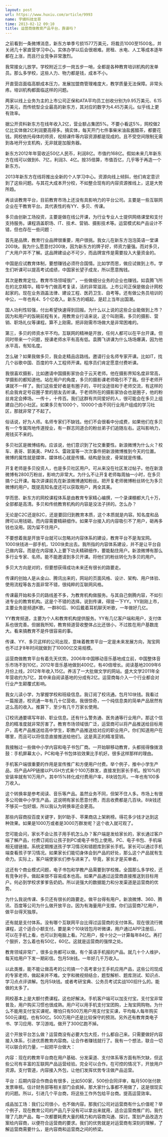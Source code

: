 ```yaml
---
layout: post
url: https://www.huxiu.com/article/9993
name: 宇婧科技龙哥
time: 2013-02-12 09:10
title: 运营商做教育产品平台，靠谱吗？
---
```

之前看到一条微博消息，新东方单季亏损1577万美元，将裁员1000至1500名，并关闭几十家直营学习中心。实体办学以后会很艰难。房租、水电、人工等成本逐年都在上涨，而且行业竞争非常激烈。

我常接女儿放学。学校附近三步一岗五步一哨，全都是各种教育培训机构的发单员。那么多学校，这些人力、物力都是钱，成本不小。

开直营店面临高额成本压力，发展加盟商管理难度大，教学质量无法保障。非常头疼。培训机构都面临这样的问题。

两家以线上业务为主的上市公司正保和ATA平均员工创收分别为9.95万美元、6.15万美元，而传统型企业最高的新东方，其对应的数字为4.45万美元。似乎线上更有效率。

据公开资料新东方在线年收入2亿，营业额占集团5%。不要小看这5%，网校做2亿比实体做2亿利润要高得多。搞实体，每天开门七件事柴米油盐酱醋茶，都要花钱。网校依托母体的师资，视频课件等内容资源都是现成的。且不受空间限制无需到各地开分支机构，无非就是加服务器。

新东方2012年年营收近50亿人民币，利润8亿。市值约168亿。假如未来几年新东方在线可以做到6、7亿，利润3、4亿。按35倍算，市值百亿，几乎等于再造一个新东方。

2013年新东方在线将推出全新的个人学习中心。资源向线上倾斜，他们肯定意识到了这些问题。与其花大成本开分校，不如整合现有的内容资源推线上，这是大势所趋。

再谈谈教育平台，目前教育市场上还没有具影响力的平台公司。主要是一些互联网企业在干教育平台。具代表性的有YY、多贝、传课。

多贝由创新工场投资，主要是做在线公开课，为行业专业人士提供网络课堂和支付支持服务。课程涵盖职场、IT、技术、营销、摄影技术等。运营模式和产品设计不错，但也存在一些问题：

首先是品牌，教育行业品牌很重要，用户很挑。我女儿在新东方泡泡英语一堂课200块。我为什么愿意付200块，因为新东方的牌子好，师资力量强。而对多贝，广大用户并不了解。这品牌建设必不可少，而品牌宣传是需要投入大量资金的。

中国是应试教育体制，要想赚钱必须符合国情。比如学而思，做应试做到上市。学生们听课可以提高考试成绩，中国家长望子成龙，所以愿意掏钱。

其次是教育定位。教育市场领域很广，一些做细分业务的企业也赚钱。如袁腾飞所在的北京精华。精华专门做高考复读，活的非常滋润。上市公司正保是做会计网校起家的。现在业务涵盖法律、建设工程、医药卫生、自考等。还有做公务员培训的中公，一年也有4、5个亿收入。新东方的崛起，是赶上当年出国潮。

国人功利性较强，付出希望快速得到回报。为什么以上说的这些企业能做到上市？因为和用户的饭碗前程有关。用教育业行话来说，这个叫刚需。多贝的摄影、营销、职场礼仪等课程。算不上刚需。把非刚需市场做大是非常困难的。

第三，多贝的师资水平不均。互联网的精神是开放，任何人都可以在平台开课。但同时带来一个问题，授课老师水平有高有低。袁腾飞讲课为什么场场爆满，因为他水平高，有知名度。

怎么破？如果我做多贝，我会走精品店路线。邀请行业名师专家开课。比如IT，找几个谷歌中国、百度的牛人工程师开课。程序员们肯定愿意付费听课。

我很喜欢摄影，比如邀请中国摄影家协会于云天老师。他在摄影界知名度非常高，学摄影的都知道他。站在用户的角度，多贝的摄影课老师吸引不了我。但于老师开课就不一样了。我们这些爱好者是有圈子的，平时没途径和于老师交流，有这样的机会我肯定号召圈子里的朋友去听课。于老师所在的摄影家协会也是圈子，他的粉丝肯定会捧场。一传十，十传百。我们这群有共同爱好的人，很可能会在多贝上组建自己的小社区。如果多贝有1000个，10000个由不同行业用户组成的学习社区，那就非常了不起了。

俗话说，好为人师。名师专家们不缺钱。他们不会很看中分成费，如果他们在多贝有一个专属阵地传道授业，有一群志同道合的粉丝弟子们追随左右。这叫影响力，用钱买不来的。

多贝社区是微博结构。应该说，他们意识到了社交重要性。新浪微博为什么火？校车、表哥、郭美美、PM2.5、雷政富等一次次事件把新浪微博推到今天的位置。微博的属性就是媒体，媒体核心就是传播。结构是张皮，骨架就是传播。

开复老师是多贝投资人，也是多贝社区用户。可从来没在社区发过帖子。他在新浪微博有2800万粉丝，影响力非常大。为什么不让开复老师每周抽一小时，在多贝搞个公开课。每次讲课前先在新浪微博通知粉丝。把开复老师微博粉丝转化为多贝微博的用户。既提高知名度还可以获取用户，两全其美。

学而思、新东方的网校课程体系是由教育专家精心编撰，一个录课棚都大几十万，全部都是高清。多贝和传统教育机构的内容是没法子拼的。怎么办？

无论是C2C还是B2C，还是要回归到教育本质，这个本质就是内容。知名度和品牌可以用钱砸。而内容需要精耕细作。如果平台接入的内容吸引不了用户，砸再多钱也没用。因为留不住用户。

不要想着我是开放平台就可以忽略对内容体系的建设，教育平台不是淘宝网。1000块钱进一部手机，1200块卖出去。我所指的内容体系建设，并不是让平台自己做内容。而是在内容接入上要下功夫精耕细作，要能黏住用户。新浪微博有那么多行业专家、名师。能不能邀请到多贝开课。将他们的粉丝转化为多贝的用户。

多贝大方向是对的，但要想获得成功未来还有很长的路要走。

传课的创始人是从金山、腾讯出来的，网站的页面风格、设计、架构、用户体验、使用流程等各方面非常不错，很纯粹的互联网风格。

传课最开始和多贝的路线差不多，为教育机构做服务。与其自己倒腾内容，不如引进专业的教育机构。这是个不错的选择。说到传课，得提一下YY。YY刚刚上市，主要业务是频道K歌。一群80后、90后戴着耳机聊天听歌，一年做好几亿。

YY教育频道，主要为个人和教育机构提供服务。YY有几亿客户端和用户，支付体系也很完善。但据我所知，教育频道营收整体占比还很小，不过胜在用户基数庞大。看来搞教育不是件很容易的事。

传课、YY、多贝这样的公司出现，意味着教育平台一定是未来发展方向，淘宝网也不过才8年时间就做到了10000亿交易规模。

运营商做教育平台有着先天优势。2006年中国移动音乐基地成立前，中国整体音乐市场不到10亿，2012年音乐基地做到400亿，有40倍增长。阅读基地2009年6月份上线，2012年年收入15亿。养活了一大批做文学的网站。盛大文学2011年全年营收约为7亿，其中来自阅读基地的分成有2亿。运营商每介入一个行业都会对行业产生颠覆式影响。

我女儿读小学，为掌握学校和班级信息。我订阅了校讯通。包月10块钱。我看过一篇报道，校讯通一年有几十亿营收。我很惊奇，一个纯信息类的简单产品居然有这么高的收入。推算下，至少有几千万家长使用。

订校讯通要填写年龄、职业信息。还有什么警务通、医务通等行业用户。那这个信息的精准度就非常厉害了。教育市场领域很广泛，运营商可以将产品推送给目标用户，高考产品推送给高中学生，职教产品推送给对应的职业用户。你们知道用户在哪里，而且可以将信息直接推送给他们。这是真正的精准营销。

我接触过一些做中小学内容和电子书包厂商。一开始聊移动教育，头都摇得像拨浪鼓：手机屏幕太小，PC和电子书包体验效果比手机好。很多这样那样的理由。

手机客户端很重要的作用是宣传推广和方便用户付费。举个例子，推中小学生产品，将产品APP链接以PUSH方式来个100万群发，直接发到家长手机。按10%的安装率就有10万用户。其中15%转化成付费用户率，8块钱包月。一年也有100多万收入。

这个转换率是参考阅读、音乐等产品。虽然业务不同，但架不住人多。市场上有很多公司做中小学生产品，这说明有家长愿意付费，而且收费都是几百块。8块钱还不够买一包好烟，所以我认为转换率还会更高。

那些内容商投百度关键字，到91助手、苹果商店上架刷榜。得花多少钱才达到这种效果。如果是1000万或者是3000万群发呢？这个收入就可观了。

您可能会问，家长不会让孩子用手机怎么办？客户端是发给家长的，家长通过客户端了解产品，付费订阅后让孩子到PC或电子书包上使用。PC、电子书包、手机端相无缝链接。系统定期推送孩子学习情况和错题库到家长手机。家长可以通过手机端查看孩子学习情况。如果家长们能切身体会到产品的好处，那么这个产品就有生命力。实际上，客户端使家长们参与进来了。毕竟，家长才是买单者。

这还有个商业模式问题，电子书包和学教产品需要到学校推。全国那么多学校，还有竞争对手。做起来很不容易成本也高。如果产品通过运营商直接推送到目标用户。何必到学校求爹爹告奶奶。所以说强大的数据能力和分发渠道是运营商的优势。

为什么我说传课、多贝还有很长的路要走。做平台得有用户。新浪微博、360、腾讯、百度等公司为什么做开放平台。因为有海量用户支撑。你们运营商7亿用户，做平台得天独厚。

还有就是支付体系。没有哪个互联网平台比得过运营商的支付体系。现在很流行微课程，这个适合小额支付。要是来个10块钱包月听微课，用户通过APP注册后，可以在手机上看，也可以到电脑上看。7亿用户，按十分之一计算每年84亿。再打个狠折，怎么着也有50亿，60亿。这就是运营商的强悍之处。

教育领域非常广，很多业务都可以做。有个英语手机报的产品。就几十个人维护，每天给用户下发一期彩信。包月5块钱。一年好几千万收入。

以此类推，能不能让做高考的公司搞一个高考拿分王手机应用产品，这些公司现成的专家老师，做起来并不难。文字和微视频结合，题型解析、题库测试、知识点、学习点点评讲解。包月5块钱。或者考研宝典、公务员考试实战100招什么的。能做的太多了。

网校基本上是大额付费课程。这也好解决。手机客户端可以加支付宝。支付宝非常普及，用户购买习惯也很成熟。用户可以用手机支付宝团购，上淘宝网购物。为什么不能用支付宝买课呢。哪怕只有500万用户用支付宝买课，平均每人每年购买500元课程。也有50亿。500万用户还是比较保守的预测。另外还有教育类电子书、学习应用、学习游戏。做开了300亿跑不掉。

这个开放平台怎么做？运营商没有必要大包大揽，什么都自己来。只需要做好内容接入体系，引进优质教育内容商。让合作者赚钱就行了。我有一个想法，联合一切可以联合的力量，一起把平台做大：

内容：现在的教育平台商在用户基础、分发渠道、支付体系等方面有所欠缺，但这些公司有丰富的互联网产品运营经验。完全可以合作。在可控的情况下，开放用户资源。支付管道，内容接入外包，让他们发挥优势专注做产品运营。

平台：后期内容合作商会有很多，比如500家，500份合同评审，每月500张付款发票审核。估计财务部等相关部门会疯掉。那大家什么事都不用做了，这是很现实的问题。所以，引进几个平台商，将这些工作外包给平台商。提高运营效率。

成品加工场：我们公司很小，也不做内容。那我们公司对运营商有什么价值呢？举个例子，现在教育公司的产品几乎没有可以拿出来就用，适合运营商推广的。我代理了几款产品，每一次都要耗费大量的精力和内容商沟通、探讨。策划产品改造方案给内容商，以便符合运营商的要求。我们的优势就是对运营商有深刻的理解，了解运营商需要什么，是内容商和运营商之间的桥梁。


